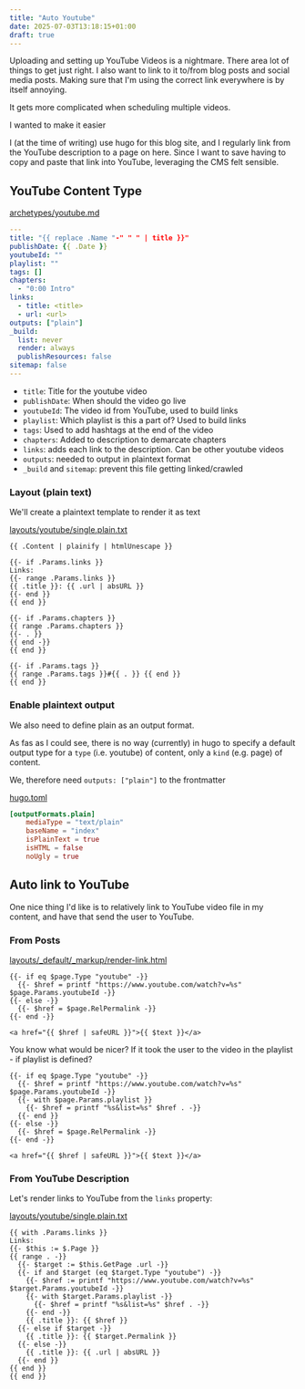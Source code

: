 ```yaml
---
title: "Auto Youtube"
date: 2025-07-03T13:18:15+01:00
draft: true
---
```


Uploading and setting up YouTube Videos is a nightmare. There area lot of things
to get just right. I also want to link to it to/from blog posts and social media
posts. Making sure that I'm using the correct link everywhere is by itself
annoying.

It gets more complicated when scheduling multiple videos.

I wanted to make it easier

<!-- more -->

I (at the time of writing) use hugo for this blog site, and I regularly link
from the YouTube description to a page on here. Since I want to save having to
copy and paste that link into YouTube, leveraging the CMS felt sensible.

## YouTube Content Type

[archetypes/youtube.md](https://github.com/drone-ah/wordsonsand/tree/main/blog/archetypes/youtube.md)

```yaml
---
title: "{{ replace .Name "-" " " | title }}"
publishDate: {{ .Date }}
youtubeId: ""
playlist: ""
tags: []
chapters:
  - "0:00 Intro"
links:
  - title: <title>
  - url: <url>
outputs: ["plain"]
_build:
  list: never
  render: always
  publishResources: false
sitemap: false
---
```

- `title`: Title for the youtube video
- `publishDate`: When should the video go live
- `youtubeId`: The video id from YouTube, used to build links
- `playlist`: Which playlist is this a part of? Used to build links
- `tags`: Used to add hashtags at the end of the video
- `chapters`: Added to description to demarcate chapters
- `links`: adds each link to the description. Can be other youtube videos
- `outputs`: needed to output in plaintext format
- `_build` and `sitemap`: prevent this file getting linked/crawled

### Layout (plain text)

We'll create a plaintext template to render it as text

[layouts/youtube/single.plain.txt](https://github.com/drone-ah/wordsonsand/tree/main/blog/layout/youtube/single.plain.txt)

```gotmpl
{{ .Content | plainify | htmlUnescape }}

{{- if .Params.links }}
Links:
{{- range .Params.links }}
{{ .title }}: {{ .url | absURL }}
{{- end }}
{{ end }}

{{- if .Params.chapters }}
{{ range .Params.chapters }}
{{- . }}
{{ end -}}
{{ end }}

{{- if .Params.tags }}
{{ range .Params.tags }}#{{ . }} {{ end }}
{{ end }}
```

### Enable plaintext output

We also need to define plain as an output format.

As fas as I could see, there is no way (currently) in hugo to specify a default
output type for a `type` (i.e. youtube) of content, only a `kind` (e.g. page) of
content.

We, therefore need `outputs: ["plain"]` to the frontmatter

[hugo.toml](https://github.com/drone-ah/wordsonsand/tree/main/blog/hugo.toml)

```toml
[outputFormats.plain]
	mediaType = "text/plain"
	baseName = "index"
	isPlainText = true
	isHTML = false
	noUgly = true
```

## Auto link to YouTube

One nice thing I'd like is to relatively link to YouTube video file in my
content, and have that send the user to YouTube.

### From Posts

[layouts/\_default/\_markup/render-link.html](https://github.com/drone-ah/wordsonsand/blob/main/blog/layouts/_default/_markup/render-link.html)

```gotmpl
{{- if eq $page.Type "youtube" -}}
  {{- $href = printf "https://www.youtube.com/watch?v=%s" $page.Params.youtubeId -}}
{{- else -}}
  {{- $href = $page.RelPermalink -}}
{{- end -}}

<a href="{{ $href | safeURL }}">{{ $text }}</a>
```

You know what would be nicer? If it took the user to the video in the playlist -
if playlist is defined?

```gotmpl
{{- if eq $page.Type "youtube" -}}
  {{- $href = printf "https://www.youtube.com/watch?v=%s" $page.Params.youtubeId -}}
  {{- with $page.Params.playlist }}
    {{- $href = printf "%s&list=%s" $href . -}}
  {{- end }}
{{- else -}}
  {{- $href = $page.RelPermalink -}}
{{- end -}}

<a href="{{ $href | safeURL }}">{{ $text }}</a>
```

### From YouTube Description

Let's render links to YouTube from the `links` property:

[layouts/youtube/single.plain.txt](https://github.com/drone-ah/wordsonsand/tree/main/blog/layout/youtube/single.plain.txt)

```gotmpl
{{ with .Params.links }}
Links:
{{- $this := $.Page }}
{{ range . -}}
  {{- $target := $this.GetPage .url -}}
  {{- if and $target (eq $target.Type "youtube") -}}
    {{- $href := printf "https://www.youtube.com/watch?v=%s" $target.Params.youtubeId -}}
    {{- with $target.Params.playlist -}}
      {{- $href = printf "%s&list=%s" $href . -}}
    {{- end -}}
    {{ .title }}: {{ $href }}
  {{- else if $target -}}
    {{ .title }}: {{ $target.Permalink }}
  {{- else -}}
    {{ .title }}: {{ .url | absURL }}
  {{- end }}
{{ end }}
{{ end }}
```
